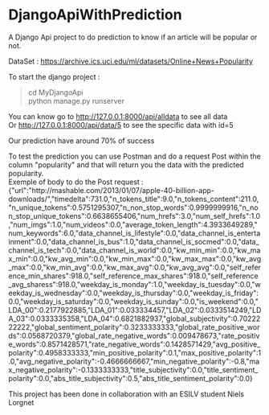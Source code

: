 # DjangoApiWithPrediction  
A Django Api project to do prediction to know if an article will be popular or not.  

DataSet : https://archive.ics.uci.edu/ml/datasets/Online+News+Popularity  

To start the django project :  
>cd MyDjangoApi  
>python manage.py runserver  

You can know go to http://127.0.0.1:8000/api/alldata to see all data  
Or http://127.0.0.1:8000/api/data/5 to see the specific data with id=5  

Our prediction have around 70% of success  

To test the prediction you can use Postman and do a request Post within the column "popularity" and that will return you the data with the predicted popularity.  
Exemple of body to do the Post request :   
{"url":"http:\/\/mashable.com\/2013\/01\/07\/apple-40-billion-app-downloads\/","timedelta":731.0,"n_tokens_title":9.0,"n_tokens_content":211.0,"n_unique_tokens":0.5751295307,"n_non_stop_words":0.9999999916,"n_non_stop_unique_tokens":0.6638655406,"num_hrefs":3.0,"num_self_hrefs":1.0,"num_imgs":1.0,"num_videos":0.0,"average_token_length":4.3933649289,"num_keywords":6.0,"data_channel_is_lifestyle":0.0,"data_channel_is_entertainment":0.0,"data_channel_is_bus":1.0,"data_channel_is_socmed":0.0,"data_channel_is_tech":0.0,"data_channel_is_world":0.0,"kw_min_min":0.0,"kw_max_min":0.0,"kw_avg_min":0.0,"kw_min_max":0.0,"kw_max_max":0.0,"kw_avg_max":0.0,"kw_min_avg":0.0,"kw_max_avg":0.0,"kw_avg_avg":0.0,"self_reference_min_shares":918.0,"self_reference_max_shares":918.0,"self_reference_avg_sharess":918.0,"weekday_is_monday":1.0,"weekday_is_tuesday":0.0,"weekday_is_wednesday":0.0,"weekday_is_thursday":0.0,"weekday_is_friday":0.0,"weekday_is_saturday":0.0,"weekday_is_sunday":0.0,"is_weekend":0.0,"LDA_00":0.2177922885,"LDA_01":0.033334457,"LDA_02":0.0333514249,"LDA_03":0.0333335358,"LDA_04":0.6821882937,"global_subjectivity":0.7022222222,"global_sentiment_polarity":0.3233333333,"global_rate_positive_words":0.0568720379,"global_rate_negative_words":0.009478673,"rate_positive_words":0.8571428571,"rate_negative_words":0.1428571429,"avg_positive_polarity":0.4958333333,"min_positive_polarity":0.1,"max_positive_polarity":1.0,"avg_negative_polarity":-0.4666666667,"min_negative_polarity":-0.8,"max_negative_polarity":-0.1333333333,"title_subjectivity":0.0,"title_sentiment_polarity":0.0,"abs_title_subjectivity":0.5,"abs_title_sentiment_polarity":0.0}

This project has been done in collaboration with an ESILV student Niels Lorgnet
